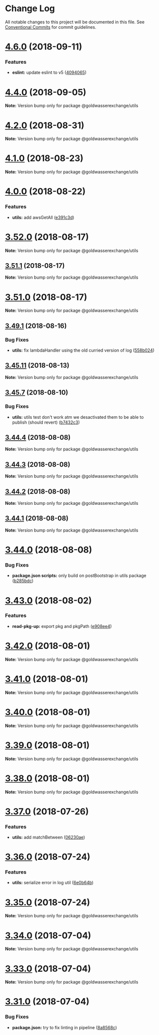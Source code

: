 # Change Log

All notable changes to this project will be documented in this file.
See [Conventional Commits](https://conventionalcommits.org) for commit guidelines.

<a name="4.6.0"></a>
# [4.6.0](https://github.com/goldwasserexchange/javascript/tree/master/packages/utils/utils/compare/v4.5.0...v4.6.0) (2018-09-11)


### Features

* **eslint:** update eslint to v5 ([4094065](https://github.com/goldwasserexchange/javascript/tree/master/packages/utils/utils/commit/4094065))




<a name="4.4.0"></a>
# [4.4.0](https://github.com/goldwasserexchange/javascript/tree/master/packages/utils/utils/compare/v4.3.1...v4.4.0) (2018-09-05)




**Note:** Version bump only for package @goldwasserexchange/utils

<a name="4.2.0"></a>
# [4.2.0](https://github.com/goldwasserexchange/javascript/tree/master/packages/utils/utils/compare/v4.1.0...v4.2.0) (2018-08-31)




**Note:** Version bump only for package @goldwasserexchange/utils

<a name="4.1.0"></a>
# [4.1.0](https://github.com/goldwasserexchange/javascript/tree/master/packages/utils/utils/compare/v4.0.2...v4.1.0) (2018-08-23)




**Note:** Version bump only for package @goldwasserexchange/utils

<a name="4.0.0"></a>
# [4.0.0](https://github.com/goldwasserexchange/javascript/tree/master/packages/utils/compare/v3.52.0...v4.0.0) (2018-08-22)


### Features

* **utils:** add awsGetAll ([e391c3d](https://github.com/goldwasserexchange/javascript/tree/master/packages/utils/commit/e391c3d))




<a name="3.52.0"></a>
# [3.52.0](https://github.com/goldwasserexchange/javascript/tree/master/packages/utils/compare/v3.51.2...v3.52.0) (2018-08-17)




**Note:** Version bump only for package @goldwasserexchange/utils

<a name="3.51.1"></a>
## [3.51.1](https://github.com/goldwasserexchange/javascript/tree/master/packages/utils/compare/v3.51.0...v3.51.1) (2018-08-17)




**Note:** Version bump only for package @goldwasserexchange/utils

<a name="3.51.0"></a>
# [3.51.0](https://github.com/goldwasserexchange/javascript/tree/master/packages/utils/compare/v3.50.0...v3.51.0) (2018-08-17)




**Note:** Version bump only for package @goldwasserexchange/utils

<a name="3.49.1"></a>
## [3.49.1](https://github.com/goldwasserexchange/javascript/tree/master/packages/utils/compare/v3.49.0...v3.49.1) (2018-08-16)


### Bug Fixes

* **utils:** fix lambdaHandler using the old curried version of log ([558b024](https://github.com/goldwasserexchange/javascript/tree/master/packages/utils/commit/558b024))




<a name="3.45.11"></a>
## [3.45.11](https://github.com/goldwasserexchange/javascript/tree/master/packages/utils/compare/v3.45.10...v3.45.11) (2018-08-13)




**Note:** Version bump only for package @goldwasserexchange/utils

<a name="3.45.7"></a>
## [3.45.7](https://github.com/goldwasserexchange/javascript/tree/master/packages/utils/compare/v3.45.6...v3.45.7) (2018-08-10)


### Bug Fixes

* **utils:** utils test don't work atm we desactivated them to be able to publish (should revert) ([b7432c3](https://github.com/goldwasserexchange/javascript/tree/master/packages/utils/commit/b7432c3))




<a name="3.44.4"></a>
## [3.44.4](https://github.com/goldwasserexchange/javascript/tree/master/packages/utils/compare/v3.44.3...v3.44.4) (2018-08-08)




**Note:** Version bump only for package @goldwasserexchange/utils

<a name="3.44.3"></a>
## [3.44.3](https://github.com/goldwasserexchange/javascript/tree/master/packages/utils/compare/v3.44.2...v3.44.3) (2018-08-08)




**Note:** Version bump only for package @goldwasserexchange/utils

<a name="3.44.2"></a>
## [3.44.2](https://github.com/goldwasserexchange/javascript/tree/master/packages/utils/compare/v3.44.1...v3.44.2) (2018-08-08)




**Note:** Version bump only for package @goldwasserexchange/utils

<a name="3.44.1"></a>
## [3.44.1](https://github.com/goldwasserexchange/javascript/tree/master/packages/utils/compare/v3.44.0...v3.44.1) (2018-08-08)




**Note:** Version bump only for package @goldwasserexchange/utils

<a name="3.44.0"></a>
# [3.44.0](https://github.com/goldwasserexchange/javascript/tree/master/packages/utils/compare/v3.43.0...v3.44.0) (2018-08-08)


### Bug Fixes

* **package.json scripts:** only build on postBootstrap in utils package ([b285bdc](https://github.com/goldwasserexchange/javascript/tree/master/packages/utils/commit/b285bdc))




<a name="3.43.0"></a>
# [3.43.0](https://github.com/goldwasserexchange/javascript/tree/master/packages/utils/compare/v3.42.0...v3.43.0) (2018-08-02)


### Features

* **read-pkg-up:** export pkg and pkgPath ([e908ee4](https://github.com/goldwasserexchange/javascript/tree/master/packages/utils/commit/e908ee4))




<a name="3.42.0"></a>
# [3.42.0](https://github.com/goldwasserexchange/javascript/tree/master/packages/utils/compare/v3.41.0...v3.42.0) (2018-08-01)




**Note:** Version bump only for package @goldwasserexchange/utils

<a name="3.41.0"></a>
# [3.41.0](https://github.com/goldwasserexchange/javascript/tree/master/packages/utils/compare/v3.37.0...v3.41.0) (2018-08-01)




**Note:** Version bump only for package @goldwasserexchange/utils

<a name="3.40.0"></a>
# [3.40.0](https://github.com/goldwasserexchange/javascript/tree/master/packages/utils/compare/v3.37.0...v3.40.0) (2018-08-01)




**Note:** Version bump only for package @goldwasserexchange/utils

<a name="3.39.0"></a>
# [3.39.0](https://github.com/goldwasserexchange/javascript/tree/master/packages/utils/compare/v3.37.0...v3.39.0) (2018-08-01)




**Note:** Version bump only for package @goldwasserexchange/utils

<a name="3.38.0"></a>
# [3.38.0](https://github.com/goldwasserexchange/javascript/tree/master/packages/utils/compare/v3.37.0...v3.38.0) (2018-08-01)




**Note:** Version bump only for package @goldwasserexchange/utils

<a name="3.37.0"></a>
# [3.37.0](https://github.com/goldwasserexchange/javascript/tree/master/packages/utils/compare/v3.36.0...v3.37.0) (2018-07-26)


### Features

* **utils:** add matchBetween ([06230ae](https://github.com/goldwasserexchange/javascript/tree/master/packages/utils/commit/06230ae))




<a name="3.36.0"></a>
# [3.36.0](https://github.com/goldwasserexchange/javascript/tree/master/packages/utils/compare/v3.35.0...v3.36.0) (2018-07-24)


### Features

* **utils:** serialize error in log util ([6e0b64b](https://github.com/goldwasserexchange/javascript/tree/master/packages/utils/commit/6e0b64b))




<a name="3.35.0"></a>
# [3.35.0](https://github.com/goldwasserexchange/javascript/tree/master/packages/utils/compare/v3.34.0...v3.35.0) (2018-07-24)




**Note:** Version bump only for package @goldwasserexchange/utils

<a name="3.34.0"></a>
# [3.34.0](https://github.com/goldwasserexchange/javascript/tree/master/packages/utils/compare/v3.33.0...v3.34.0) (2018-07-04)




**Note:** Version bump only for package @goldwasserexchange/utils

<a name="3.33.0"></a>
# [3.33.0](https://github.com/goldwasserexchange/javascript/tree/master/packages/utils/compare/v3.32.0...v3.33.0) (2018-07-04)




**Note:** Version bump only for package @goldwasserexchange/utils

<a name="3.31.0"></a>
# [3.31.0](https://github.com/goldwasserexchange/javascript/tree/master/packages/utils/compare/v3.30.3...v3.31.0) (2018-07-04)


### Bug Fixes

* **package.json:** try to fix linting in pipeline ([8a8568c](https://github.com/goldwasserexchange/javascript/tree/master/packages/utils/commit/8a8568c))
